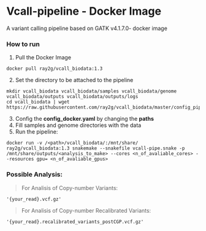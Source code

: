 # Vcall-pipeline - Docker Image
A variant calling pipeline based on GATK v4.1.7.0- docker image 


### How to run 

1. Pull the Docker Image
```
docker pull ray2g/vcall_biodata:1.3
```

2. Set the directory to be attached to the pipeline

```
mkdir vcall_biodata vcall_biodata/samples vcall_biodata/genome vcall_biodata/outputs vcall_biodata/outputs/logs
cd vcall_biodata | wget https://raw.githubusercontent.com/ray2g/vcall_biodata/master/config_pipeline.yaml
```

3. Config the **config_docker.yaml** by changing the **paths**
4. Fill samples and genome directories with the data 
5. Run the pipeline:

```
docker run -v /<path>/vcall_biodata/:/mnt/share/ ray2g/vcall_biodata:1.3 snakemake --snakefile vcall-pipe.snake -p /mnt/share/outputs/<analysis_to_make> --cores <n_of_avaliable_cores> --resources gpu= <n_of_avaliable_gpus>

```

### Possible Analysis:

> For Analisis of Copy-number Variants:
```
'{your_read}.vcf.gz'
```
> For Analisis of Copy-number Recalibrated Variants:
```
'{your_read}.recalibrated_variants_postCGP.vcf.gz'
```
